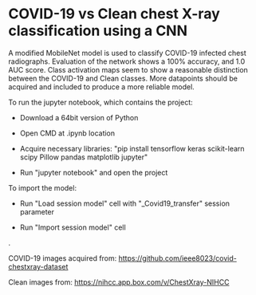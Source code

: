 # COVID-19 vs Clean chest X-ray classification using a CNN

A modified MobileNet model is used to classify COVID-19 infected chest radiographs. Evaluation of the network shows a 100% accuracy, and 1.0 AUC score.
Class activation maps seem to show a reasonable distinction between the COVID-19 and Clean classes. More datapoints should be acquired and included to produce a more reliable model.

To run the jupyter notebook, which contains the project:
  - Download a 64bit version of Python
  
  - Open CMD at .ipynb location
  
  - Acquire necessary libraries: "pip install tensorflow keras scikit-learn scipy Pillow pandas matplotlib jupyter"
  
  - Run "jupyter notebook" and open the project
  
To import the model:
  - Run "Load session model" cell with "_Covid19_transfer" session parameter
  
  - Run "Import session model" cell



.

COVID-19 images acquired from: https://github.com/ieee8023/covid-chestxray-dataset

Clean images from: https://nihcc.app.box.com/v/ChestXray-NIHCC
